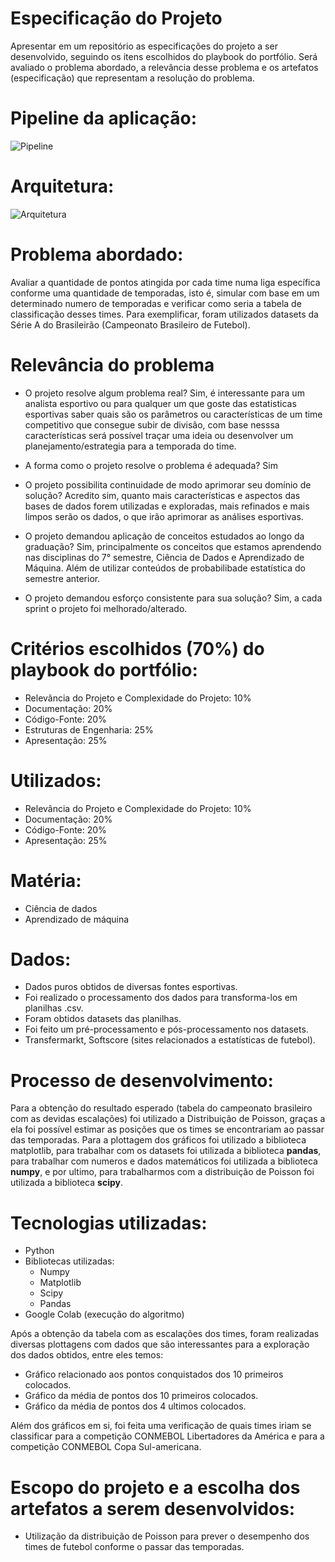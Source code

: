 # Especificação do Projeto
Apresentar em um repositório as especificações do projeto a ser desenvolvido, seguindo os itens escolhidos do playbook do portfólio. Será avaliado o problema abordado, a relevância desse problema e os artefatos (especificação) que representam a resolução do problema.

# Pipeline da aplicação:
![Pipeline](https://github.com/Sans-arch/projeto_pac_7/assets/69471715/0f9af85d-a089-4742-9030-6b58c3caa820)

# Arquitetura:
![Arquitetura](https://user-images.githubusercontent.com/69471715/230235372-680cedd2-f3a3-453b-adc2-e58db59b2785.png)

# Problema abordado:
Avaliar a quantidade de pontos atingida por cada time numa liga específica conforme uma quantidade de temporadas, isto é, simular com base em um determinado numero de temporadas e verificar como seria a tabela de classificação desses times. Para exemplificar, foram utilizados datasets da Série A do Brasileirão (Campeonato Brasileiro de Futebol).

# Relevância do problema
- O projeto resolve algum problema real?
Sim, é interessante para um analista esportivo ou para qualquer um que goste das estatisticas esportivas saber quais são os parâmetros ou características de um time competitivo que consegue subir de divisão, com base nesssa características será possível traçar uma ideia ou desenvolver um planejamento/estrategia para a temporada do time.

- A forma como o projeto resolve o problema é adequada?
Sim

- O projeto possibilita continuidade de modo aprimorar seu domínio de solução?
Acredito sim, quanto mais características e aspectos das bases de dados forem utilizadas e exploradas, mais refinados e mais limpos serão os dados, o que irão aprimorar as análises esportivas.

- O projeto demandou aplicação de conceitos estudados ao longo da graduação?
Sim, principalmente os conceitos que estamos aprendendo nas disciplinas do 7° semestre, Ciência de Dados e Aprendizado de Máquina. Além de utilizar conteúdos de probabilibade estatística do semestre anterior.

- O projeto demandou esforço consistente para sua solução?
Sim, a cada sprint o projeto foi melhorado/alterado.

# Critérios escolhidos (70%) do playbook do portfólio:
- Relevância do Projeto e Complexidade do Projeto: 10%
- Documentação: 20%
- Código-Fonte: 20%
- Estruturas de Engenharia: 25%
- Apresentação: 25%

# Utilizados:
- Relevância do Projeto e Complexidade do Projeto: 10%
- Documentação: 20%
- Código-Fonte: 20%
- Apresentação: 25%

# Matéria:
- Ciência de dados
- Aprendizado de máquina

# Dados:
- Dados puros obtidos de diversas fontes esportivas.
- Foi realizado o processamento dos dados para transforma-los em planilhas .csv.
- Foram obtidos datasets das planilhas.
- Foi feito um pré-processamento e pós-processamento nos datasets.
- Transfermarkt, Softscore (sites relacionados a estatísticas de futebol).

# Processo de desenvolvimento:
Para a obtenção do resultado esperado (tabela do campeonato brasileiro com as devidas escalações) foi utilizado a Distribuição de Poisson,
graças a ela foi possível estimar as posições que os times se encontrariam ao passar das temporadas.
Para a plottagem dos gráficos foi utilizado a biblioteca matplotlib, para trabalhar com os datasets foi utilizada a biblioteca **pandas**,
para trabalhar com numeros e dados matemáticos foi utilizada a biblioteca **numpy**, e por ultimo, para trabalharmos com a distribuição de Poisson
foi utilizada a biblioteca **scipy**.

# Tecnologias utilizadas:
- Python
- Bibliotecas utilizadas:
  - Numpy
  - Matplotlib
  - Scipy
  - Pandas
- Google Colab (execução do algoritmo)

Após a obtenção da tabela com as escalações dos times, foram realizadas diversas plottagens com dados que são interessantes para a exploração dos dados obtidos, entre eles temos:
- Gráfico relacionado aos pontos conquistados dos 10 primeiros colocados.
- Gráfico da média de pontos dos 10 primeiros colocados.
- Gráfico da média de pontos dos 4 ultimos colocados.

Além dos gráficos em si, foi feita uma verificação de quais times iriam se classificar para a competição CONMEBOL Libertadores da América e para a competição CONMEBOL Copa Sul-americana.


# Escopo do projeto e a escolha dos artefatos a serem desenvolvidos:
- Utilização da distribuição de Poisson para prever o desempenho dos times de futebol conforme o passar das temporadas.
